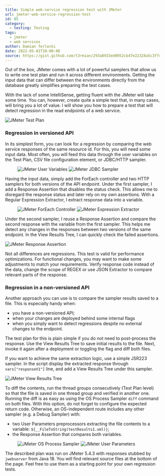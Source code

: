 ```yaml
---
title: Simple web-service regression test with JMeter
url: jmeter-web-service-regression-test
id: 85
category:
  - testing: Testing
tags:
  - jmeter
  - web services
author: Damian Terlecki
date: 2022-05-01T20:00:00
source: https://gist.github.com/t3rmian/293a8933ed0952cb47e22328a5c3ffc0
---
```


Out of the box, JMeter comes with a lot of powerful samplers that allow us to write one test plan and run it across different environments.
Getting the input data that can differ between the environments directly from the database greatly simplifies preparing the test cases.

With the lack of some IntelliSense, getting fluent with the JMeter will take some time. You can, however, create quite a simple
test that, in many cases, will bring you a lot of value. I will show you how to prepare a test that will detect regression in
the read endpoints of a web service.

<img src="/img/hq/jmeter-regression-tests/jmeter-regression-test.png" alt="JMeter Test Plan" title="JMeter Test Plan">

### Regression in versioned API

In its simplest form, you can look for a regression by comparing the web service responses of the same resource id.
For this, you will need some input data. Most often, you will feed this data through the user variables on the Test Plan, CSV file configuration element, or
JDBC/HTTP sampler.

<figure class="flex">
<img src="/img/hq/jmeter-regression-tests/jmeter-test-plan.png" alt="JMeter User Variables" title="JMeter User Variables">
<img src="/img/hq/jmeter-regression-tests/jmeter-jdbc-sampler.png" alt="JMeter JDBC Sampler" title="JMeter JDBC Sampler">
</figure>

Having the input data, simply add the ForEach controller and two HTTP samplers for both versions of the API endpoint.
Under the first sampler, I add a Response Assertion that disables the status check. This allows me to disregard the
response status and later rely on my own assertions. With a Regular Expression Extractor, I extract response data into a variable.

<figure class="flex">
<img loading="lazy" src="/img/hq/jmeter-regression-tests/jmeter-foreach-controller.png" alt="JMeter ForEach Controller" title="JMeter ForEach Controller">
<img loading="lazy" src="/img/hq/jmeter-regression-tests/jmeter-regex.png" alt="JMeter Expression Extractor" title="JMeter Expression Extractor">
</figure>

Under the second sampler, I reuse a Response Assertion and compare the second response with the variable from the first sampler.
This helps me detect any changes in the responses between two versions of the same endpoint. In the View Results Tree, I can quickly check
the failed assertions.

<img loading="lazy" src="/img/hq/jmeter-regression-tests/jmeter-response-assertion.png" alt="JMeter Response Assertion" title="JMeter Response Assertion">

Not all differences are regressions. This test is valid for performance optimizations. For functional changes, you may want to make some adjustments 
to match your requirements. Verify response code instead of the data, change the scope of REGEX or use JSON Extractor to
compare relevant parts of the response.

### Regression in a non-versioned API

Another approach you can use is to compare the sampler results saved to a file. This is especially handy when:
- you have a non-versioned API;
- when your changes are deployed behind some internal flags
- when you simply want to detect regressions despite no external changes to the endpoint.

The test plan for this is plain simple if you do not need to post-process the response. Use the View Results Tree to save initial results to the file.
Next, invoke it again after a deployment or toggling the flag and diff both files.

If you want to achieve the same extraction logic, use a simple JSR223 sampler. In the script display the extracted response through `vars["responseV1"]` line,
and add a View Results Tree under this sampler.

<img loading="lazy" src="/img/hq/jmeter-regression-tests/jmeter-save-results-tree.png" alt="JMeter View Results Tree" title="JMeter View Results Tree">

To diff the contents, run the thread groups consecutively (Test Plan level) so that the file is saved in one thread group and verified in another one.
Running the diff is as easy as using the OS Process Sampler `diff` command on both files. With this option, do not forget to configure the expected return code.
Otherwise, an OS-independent route includes any
other sampler (e.g. a Debug Sampler) with:
- two User Parameters preprocessors extracting the file contents to a variable: `${__FileToString(testResults1.xml)}`;
- the Response Assertion that compares both variables.

<figure class="flex">
<img loading="lazy" src="/img/hq/jmeter-regression-tests/jmeter-os-process-sampler.png" alt="JMeter OS Process Sampler" title="JMeter OS Process Sampler">
<img loading="lazy" src="/img/hq/jmeter-regression-tests/jmeter-user-parameters.png" alt="JMeter User Parameters" title="JMeter User Parameters">
</figure>

The described plan was run on JMeter 5.4.3 with responses stubbed by `jwebserver` from Java 18.
You will find relevant source files at the bottom of the page. 
Feel free to use them as a starting point for your own regression tests.
